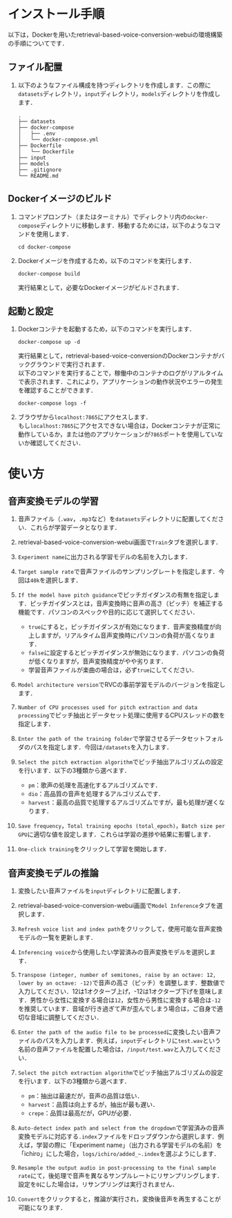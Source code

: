 # インストール手順

以下は，Dockerを用いたretrieval-based-voice-conversion-webuiの環境構築の手順についてです．

## ファイル配置
1. 以下のようなファイル構成を持つディレクトリを作成します．この際に`datasets`ディレクトリ，`input`ディレクトリ，`models`ディレクトリを作成します．
    ```
    .
    ├── datasets
    ├── docker-compose
    │   ├── .env
    │   └── docker-compose.yml
    ├── Dockerfile
    │   └── Dockerfile
    ├── input
    ├── models
    ├── .gitignore
    └── README.md
    ```

## Dockerイメージのビルド

1. コマンドプロンプト（またはターミナル）でディレクトリ内の`docker-compose`ディレクトリに移動します．移動するためには，以下のようなコマンドを使用します．
    ```
    cd docker-compose
    ```

2. Dockerイメージを作成するため，以下のコマンドを実行します．
    ```
    docker-compose build
    ```
    実行結果として，必要なDockerイメージがビルドされます．

## 起動と設定
1. Dockerコンテナを起動するため，以下のコマンドを実行します．
    ```
    docker-compose up -d
    ```
    実行結果として，retrieval-based-voice-conversionのDockerコンテナがバックグラウンドで実行されます．<br>
    以下のコマンドを実行することで，稼働中のコンテナのログがリアルタイムで表示されます．これにより，アプリケーションの動作状況やエラーの発生を確認することができます．
    ```
    docker-compose logs -f
    ```

2. ブラウザから`localhost:7865`にアクセスします．<br>
もし`localhost:7865`にアクセスできない場合は，Dockerコンテナが正常に動作しているか，または他のアプリケーションが`7865`ポートを使用していないか確認してください．


# 使い方

## 音声変換モデルの学習
1. 音声ファイル（`.wav`，`.mp3`など）を`datasets`ディレクトリに配置してください．これらが学習データとなります．

2. retrieval-based-voice-conversion-webui画面で`Train`タブを選択します．

3. `Experiment name`に出力される学習モデルの名前を入力します．

4. `Target sample rate`で音声ファイルのサンプリングレートを指定します．今回は`40k`を選択します．

5. `If the model have pitch guidance`でピッチガイダンスの有無を指定します．ピッチガイダンスとは，音声変換時に音声の高さ（ピッチ）を補正する機能です．パソコンのスペックや目的に応じて選択してください．<br>
    - `true`にすると，ピッチガイダンスが有効になります．音声変換精度が向上しますが，リアルタイム音声変換時にパソコンの負荷が高くなります．
    - `false`に設定するとピッチガイダンスが無効になります．パソコンの負荷が低くなりますが，音声変換精度がやや劣ります．
    - 学習音声ファイルが楽曲の場合は，必ず`true`にしてください．

6. `Model architecture version`でRVCの事前学習モデルのバージョンを指定します．

7. `Number of CPU processes used for pitch extraction and data processing`でピッチ抽出とデータセット処理に使用するCPUスレッドの数を指定します．

8. `Enter the path of the training folder`で学習させるデータセットフォルダのパスを指定します．今回は`/datasets`を入力します．

9. `Select the pitch extraction algorithm`でピッチ抽出アルゴリズムの設定を行います．以下の3種類から選べます．<br>
    - `pm`：歌声の処理を高速化するアルゴリズムです．
    - `dio`：高品質の音声を処理するアルゴリズムです．
    - `harvest`：最高の品質で処理するアルゴリズムですが，最も処理が遅くなります．

10. `Save frequency`，`Total training epochs (total_epoch)`，`Batch size per GPU`に適切な値を設定します．これらは学習の進捗や結果に影響します．

11. `One-click training`をクリックして学習を開始します．

## 音声変換モデルの推論
1.  変換したい音声ファイルを`input`ディレクトリに配置します．

2. retrieval-based-voice-conversion-webui画面で`Model Inference`タブを選択します．

3. `Refresh voice list and index path`をクリックして，使用可能な音声変換モデルの一覧を更新します．

4. `Inferencing voice`から使用したい学習済みの音声変換モデルを選択します．

5. `Transpose (integer, number of semitones, raise by an octave: 12, lower by an octave: -12)`で音声の高さ（ピッチ）を調整します．整数値で入力してください．12は1オクターブ上げ，-12は1オクターブ下げを意味します．男性から女性に変換する場合は`12`，女性から男性に変換する場合は`-12`を推奨しています．音域が行き過ぎて声が歪んでしまう場合は，ご自身で適切な音域に調整してください．

6. `Enter the path of the audio file to be processed`に変換したい音声ファイルのパスを入力します．例えば，`input`ディレクトリに`test.wav`という名前の音声ファイルを配置した場合は，`/input/test.wav`と入力してください．

7. `Select the pitch extraction algorithm`でピッチ抽出アルゴリズムの設定を行います．以下の3種類から選べます．
    - `pm`：抽出は最速だが，音声の品質は低い．
    - `harvest`：品質は向上するが，抽出が最も遅い．
    - `crepe`：品質は最高だが，GPUが必要．

8. `Auto-detect index path and select from the dropdown`で学習済みの音声変換モデルに対応する`.index`ファイルをドロップダウンから選択します．例えば，学習の際に「Experiment name」（出力される学習モデルの名前）を「ichiro」にした場合，`logs/ichiro/added_~.index`を選ぶようにします．

9. `Resample the output audio in post-processing to the final sample rate`にて，後処理で音声を異なるサンプルレートにリサンプリングします．設定を`0`にした場合は，リサンプリングは実行されません．

10. `Convert`をクリックすると，推論が実行され，変換後音声を再生することが可能になります．